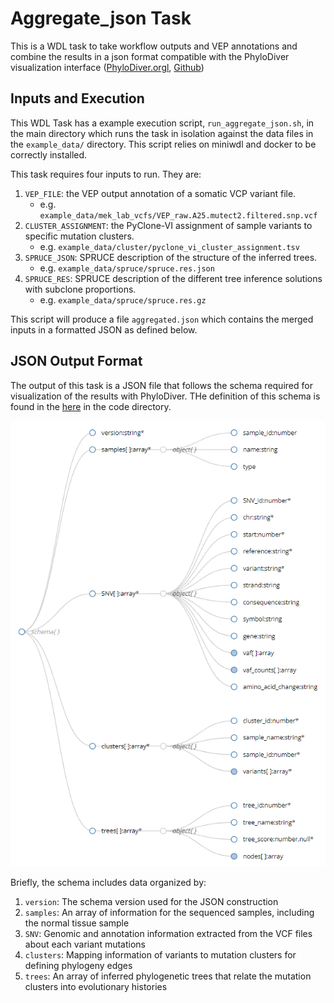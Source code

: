 # Aggregate_json Task

This is a WDL task to take workflow outputs and VEP annotations and combine the results in a json format compatible with the PhyloDiver visualization interface ([PhyloDiver.orgl](https://www.phylodiver.org/), [Github](https://github.com/ncsa/phylodiver-viz/tree/develop/src))

## Inputs and Execution

This WDL Task has a example execution script, `run_aggregate_json.sh`, in the main directory which runs the task in isolation against the data files in the `example_data/` directory. This script relies on miniwdl and docker to be correctly installed.

This task requires four inputs to run. They are:

1. `VEP_FILE`: the VEP output annotation of a somatic VCP variant file.
   - e.g. `example_data/mek_lab_vcfs/VEP_raw.A25.mutect2.filtered.snp.vcf`
2. `CLUSTER_ASSIGNMENT`: the PyClone-VI assignment of sample variants to specific mutation clusters.
   - e.g. `example_data/cluster/pyclone_vi_cluster_assignment.tsv`
3. `SPRUCE_JSON`: SPRUCE description of the structure of the inferred trees.
   - e.g. `example_data/spruce/spruce.res.json`
4. `SPRUCE_RES`: SPRUCE description of the different tree inference solutions with subclone proportions.
   - e.g. `example_data/spruce/spruce.res.gz`

This script will produce a file `aggregated.json` which contains the merged inputs in a formatted JSON as defined below.

## JSON Output Format

The output of this task is a JSON file that follows the schema required for visualization of the results with PhyloDiver. THe definition of this schema is found in the [here](code/aggregate.schema) in the code directory.

![json_schema](phylodiver_json_schema.PNG)

Briefly, the schema includes data organized by:

1. `version`: The schema version used for the JSON construction
2. `samples`: An array of information for the sequenced samples, including the normal tissue sample
3. `SNV`: Genomic and annotation information extracted from the VCF files about each variant mutations
4. `clusters`: Mapping information of variants to mutation clusters for defining phylogeny edges
5. `trees`: An array of inferred phylogenetic trees that relate the mutation clusters into evolutionary histories
